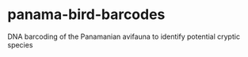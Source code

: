 # panama-bird-barcodes
DNA barcoding of the Panamanian avifauna to identify potential cryptic species
